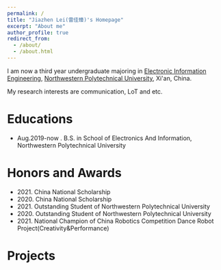 ```yaml
---
permalink: /
title: "Jiazhen Lei(雷佳臻)'s Homepage"
excerpt: "About me"
author_profile: true
redirect_from: 
  - /about/
  - /about.html
---
```


I am now a third year undergraduate majoring in [Electronic Information Engineering](http://dianzi.nwpu.edu.cn/), [Northwestern Polytechnical University](https://www.nwpu.edu.cn/), Xi'an, China.

My research interests are communication, LoT and etc.

Educations
======
* Aug.2019-now . B.S. in School of Electronics And Information, Northwestern Polytechnical University

Honors and Awards
======
* 2021\. China National Scholarship
* 2020\. China National Scholarship
* 2021\. Outstanding Student of Northwestern Polytechnical University
* 2020\. Outstanding Student of Northwestern Polytechnical University
* 2021\. National Champion of China Robotics Competition Dance Robot Project(Creativity&Performance) 

Projects
======


